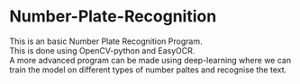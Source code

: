 # Number-Plate-Recognition
This is an basic Number Plate Recognition Program. <br>
This is done using OpenCV-python and EasyOCR.<br>
A more advanced program can be made using deep-learning where we can train the model on different types of number paltes and recognise the text.

